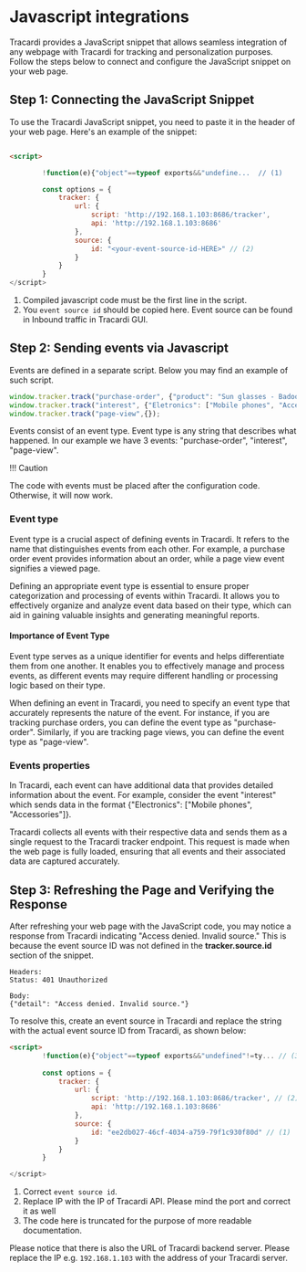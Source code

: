 # Javascript integrations

Tracardi provides a JavaScript snippet that allows seamless integration of any webpage with Tracardi for tracking and
personalization purposes. Follow the steps below to connect and configure the JavaScript snippet on your web page.

## Step 1: Connecting the JavaScript Snippet

To use the Tracardi JavaScript snippet, you need to paste it in the header of your web page. Here's an example of the snippet:

```html linenums="1"

<script>

        !function(e){"object"==typeof exports&&"undefine...  // (1)

        const options = {
            tracker: {
                url: {
                    script: 'http://192.168.1.103:8686/tracker', 
                    api: 'http://192.168.1.103:8686'
                },
                source: {
                    id: "<your-event-source-id-HERE>" // (2)
                }
            }
        }
</script>
```
1. Compiled javascript code must be the first line in the script.
2. You `event source id` should be copied here. Event source can be found in Inbound traffic in Tracardi GUI.

## Step 2: Sending events via Javascript

Events are defined in a separate script. Below you may find an example of such script.

```javascript title="Example" linenums="1"
window.tracker.track("purchase-order", {"product": "Sun glasses - Badoo", "price": 13.45})
window.tracker.track("interest", {"Eletronics": ["Mobile phones", "Accessories"]})
window.tracker.track("page-view",{});
```

Events consist of an event type. Event type is any string that describes what happened. In our example we have 3
events: "purchase-order", "interest", "page-view".

!!! Caution

  The code with events must be placed after the configuration code. Otherwise, it will now work.

### Event type

Event type is a crucial aspect of defining events in Tracardi. It refers to the name that distinguishes events from each
other. For example, a purchase order event provides information about an order, while a page view event signifies a
viewed page.

Defining an appropriate event type is essential to ensure proper categorization and processing of events within
Tracardi. It allows you to effectively organize and analyze event data based on their type, which can aid in gaining
valuable insights and generating meaningful reports. 

#### Importance of Event Type

Event type serves as a unique identifier for events and helps differentiate them from one another. It enables you to
effectively manage and process events, as different events may require different handling or processing logic based on
their type.

When defining an event in Tracardi, you need to specify an event type that accurately represents the nature of the
event. For instance, if you are tracking purchase orders, you can define the event type as "purchase-order". Similarly,
if you are tracking page views, you can define the event type as "page-view".

### Events properties

In Tracardi, each event can have additional data that provides detailed information about the event. For example,
consider the event "interest" which sends data in the format {"Electronics": ["Mobile phones", "Accessories"]}.

Tracardi collects all events with their respective data and sends them as a single request to the Tracardi tracker
endpoint. This request is made when the web page is fully loaded, ensuring that all events and their associated data are
captured accurately.


## Step 3: Refreshing the Page and Verifying the Response

After refreshing your web page with the JavaScript code, you may notice a response from Tracardi indicating "Access
denied. Invalid source." This is because the event source ID was not defined in the __tracker.source.id__ section of the
snippet.

```
Headers:
Status: 401 Unauthorized

Body:
{"detail": "Access denied. Invalid source."}
```

To resolve this, create an event source in Tracardi and replace the string <your-resource-id-HERE> with the actual event source ID from Tracardi, as shown below:

```html linenums="1"
<script>
        !function(e){"object"==typeof exports&&"undefined"!=ty... // (3)
        
        const options = {
            tracker: {
                url: {
                    script: 'http://192.168.1.103:8686/tracker', // (2)
                    api: 'http://192.168.1.103:8686'
                },
                source: {
                    id: "ee2db027-46cf-4034-a759-79f1c930f80d" // (1)
                }
            }
        }

</script>
```

1. Correct `event source id`.
2. Replace IP with the IP of Tracardi API. Please mind the port and correct it as well
3. The code here is truncated for the purpose of more readable documentation.

Please notice that there is also the URL of Tracardi backend server. Please replace the IP e.g. `192.168.1.103` with the
address of your Tracardi server.

